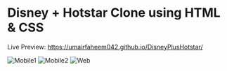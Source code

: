 # Disney + Hotstar Clone using HTML & CSS

Live Preview: 
https://umairfaheem042.github.io/DisneyPlusHotstar/

![Mobile1](https://github.com/UmairFaheem042/DisneyPlusHotstar/assets/103030494/e2d00b48-3c66-4d76-8fc3-0929ef8336e2)
![Mobile2](https://github.com/UmairFaheem042/DisneyPlusHotstar/assets/103030494/186ba5b9-d8f5-4b42-8019-6c3ccf82df80)
![Web](https://github.com/UmairFaheem042/DisneyPlusHotstar/assets/103030494/ae075036-478f-44de-8103-ac3b42eeb1d3)
